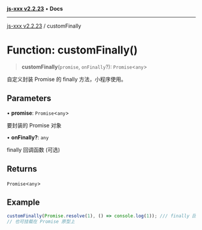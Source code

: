 [**js-xxx v2.2.23**](../README.md) • **Docs**

***

[js-xxx v2.2.23](../README.md) / customFinally

# Function: customFinally()

> **customFinally**(`promise`, `onFinally`?): `Promise`\<`any`\>

自定义封装 Promise 的 finally 方法，小程序使用。

## Parameters

• **promise**: `Promise`\<`any`\>

要封装的 Promise 对象

• **onFinally?**: `any`

finally 回调函数 (可选)

## Returns

`Promise`\<`any`\>

## Example

```ts
customFinally(Promise.resolve(1), () => console.log(1)); /// finally 回调
// 也可挂载在 Promise 原型上
```
